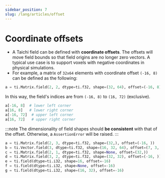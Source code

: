 ```yaml
---
sidebar_position: 7
slug: /lang/articles/offset
---
```

# Coordinate offsets

- A Taichi field can be defined with **coordinate offsets**. The
  offsets will move field bounds so that field origins are no longer
  zero vectors. A typical use case is to support voxels with negative
  coordinates in physical simulations.
- For example, a matrix of `32x64` elements with coordinate offset
  `(-16, 8)` can be defined as the following:

```python
a = ti.Matrix.field(2, 2, dtype=ti.f32, shape=(32, 64), offset=(-16, 8))
```

In this way, the field's indices are from `(-16, 8)` to `(16, 72)` (exclusive).

```python
a[-16, 8]  # lower left corner
a[16, 8]   # lower right corner
a[-16, 72]  # upper left corner
a[16, 72]   # upper right corner
```

:::note
The dimensionality of field shapes should **be consistent** with that of
the offset. Otherwise, a `AssertionError` will be raised.
:::

```python
a = ti.Matrix.field(2, 3, dtype=ti.f32, shape=(32,), offset=(-16, ))          # Works!
b = ti.Vector.field(3, dtype=ti.f32, shape=(16, 32, 64), offset=(7, 3, -4))   # Works!
c = ti.Matrix.field(2, 1, dtype=ti.f32, shape=None, offset=(32,))             # AssertionError
d = ti.Matrix.field(3, 2, dtype=ti.f32, shape=(32, 32), offset=(-16, ))       # AssertionError
e = ti.field(dtype=ti.i32, shape=16, offset=-16)                              # Works!
f = ti.field(dtype=ti.i32, shape=None, offset=-16)                            # AssertionError
g = ti.field(dtype=ti.i32, shape=(16, 32), offset=-16)                        # AssertionError
```
